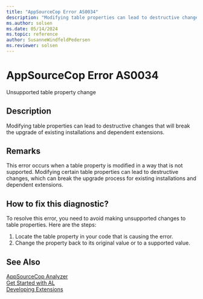 ```yaml
---
title: "AppSourceCop Error AS0034"
description: "Modifying table properties can lead to destructive changes that will break the upgrade of existing installations and dependent extensions."
ms.author: solsen
ms.date: 05/14/2024
ms.topic: reference
author: SusanneWindfeldPedersen
ms.reviewer: solsen
---
```

[//]: # (START>DO_NOT_EDIT)
[//]: # (IMPORTANT:Do not edit any of the content between here and the END>DO_NOT_EDIT.)
[//]: # (Any modifications should be made in the .xml files in the ModernDev repo.)
# AppSourceCop Error AS0034
Unsupported table property change

## Description
Modifying table properties can lead to destructive changes that will break the upgrade of existing installations and dependent extensions.

[//]: # (IMPORTANT: END>DO_NOT_EDIT)

## Remarks

This error occurs when a table property is modified in a way that is not supported. Modifying certain table properties can lead to destructive changes, which can break the upgrade process for existing installations and dependent extensions.

## How to fix this diagnostic?

To resolve this error, you need to avoid making unsupported changes to table properties. Here are the steps:

1. Locate the table property in your code that is causing the error.
2. Change the property back to its original value or to a supported value.

## See Also  
[AppSourceCop Analyzer](appsourcecop.md)  
[Get Started with AL](../devenv-get-started.md)  
[Developing Extensions](../devenv-dev-overview.md)  